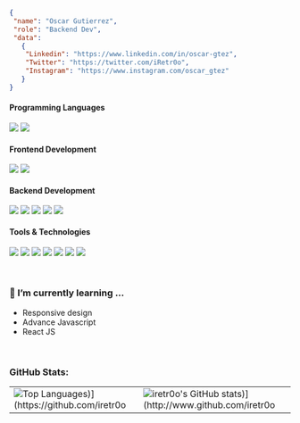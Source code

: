 ```json
{ 
 "name": "Oscar Gutierrez",
 "role": "Backend Dev",
 "data":
   {
    "Linkedin": "https://www.linkedin.com/in/oscar-gtez",
    "Twitter": "https://twitter.com/iRetr0o",
    "Instagram": "https://www.instagram.com/oscar_gtez"
   }
}
```
<h4>Programming Languages</h4>
<p>
  <img src="https://img.shields.io/badge/JavaScript-F7DF1E?style=for-the-badge&logo=javascript&logoColor=black">
  <img src="https://img.shields.io/badge/Java-5382A1?style=for-the-badge&logo=oracle">
    
</p>
<h4>Frontend Development</h4>
<p>
  <img src="https://img.shields.io/badge/HTML5-E34F26?style=for-the-badge&logo=html5&logoColor=white">
  <img src="https://img.shields.io/badge/CSS3-1572B6?style=for-the-badge&logo=css3&logoColor=white">
</p>
<h4>Backend Development</h4>
<p>
  <img src="https://img.shields.io/badge/Spring-6DB33F?style=for-the-badge&logo=spring&logoColor=white">
  <img src="https://img.shields.io/badge/Spring-boot-6DB33F?style=for-the-badge&logo=spring-boot&logoColor=">
  <img src="https://img.shields.io/badge/Hibernate-7D8A90?style=for-the-badge&logo=hibernate&logoColor=aca69f">
  <img src="https://img.shields.io/badge/Maven-CC2336?style=for-the-badge&logo=apache-maven&logoColor=white">
  <img src="https://img.shields.io/badge/MySQL-3E6E93?style=for-the-badge&logo=mysql&logoColor=white">
</p>
<h4>Tools & Technologies</h4>
<p>
  <img src="https://img.shields.io/badge/Git-F05032?style=for-the-badge&logo=git&logoColor=white">
  <img src="https://img.shields.io/badge/GitHub-100000?style=for-the-badge&logo=github&logoColor=white">
  <img src="https://img.shields.io/badge/Linux-FCC624?style=for-the-badge&logo=linux&logoColor=black">
  <img src="https://img.shields.io/badge/Docker-0073EC?style=for-the-badge&logo=docker&logoColor=white">
  <img src="https://img.shields.io/badge/Postman-FF6C37?style=for-the-badge&logo=Postman&logoColor=white">
  <img src="https://img.shields.io/badge/Codestream-008C99?style=for-the-badge&logo=codestream&logoColor=white">
  <img src="https://img.shields.io/badge/Azure-0078D4?style=for-the-badge&logo=microsoft-azure&logoColor=white">
</p>
<br/>

### 🌱 I’m currently learning ...
- Responsive design
- Advance Javascript
- React JS
<br/>

### GitHub Stats:

<table>
  <tr>
    <td valign="top"><img src="https://github-readme-stats.vercel.app/api/top-langs/?username=iretr0o&title_color=84cc16&text_color=ffffff&bg_color=1c1917&card_width=450em" alt="Top Languages)](https://github.com/iretr0o" /></td>
    <td valign="top"><img src="https://github-readme-stats.vercel.app/api?username=iretr0o&show_icons=true&hide_border=true&title_color=84cc16&text_color=ffffff&icon_color=facc15&bg_color=1c1917&count_private=true&include_all_commits=true&hide_stars=false" alt="iretr0o's GitHub stats)](http://www.github.com/iretr0o" /></td>
  </tr>
  <!--
  <tr>
    <td valign="top" colspan="2"><img src="https://github-readme-activity-graph.cyclic.app/graph?username=iretr0o&bg_color=1c1917&color=ffffff&line=facc15&point=ffffff&area_color=1c1917&area=true&hide_border=true&custom_title=GitHub%20Commits%20Graph" alt="GitHub Commits Graph)](http://www.github.com/iretr0o" /></td>
  </tr>
  <tr>
    <td valign="top" colspan="2"><img src="https://github-readme-streak-stats.herokuapp.com/?user=iretr0o&stroke=ffffff&background=1c1917&ring=84cc16&fire=84cc16&currStreakNum=ffffff&currStreakLabel=84cc16&sideNums=ffffff&sideLabels=ffffff&dates=ffffff&hide_border=true)](http://www.github.com/iretr0o" /></td>
  </tr>
  -->
</table>

